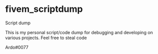 # fivem_scriptdump
Script dump

This is my personal script/code dump for debugging and developing on various projects.
Feel free to steal code


Ardo#0077
